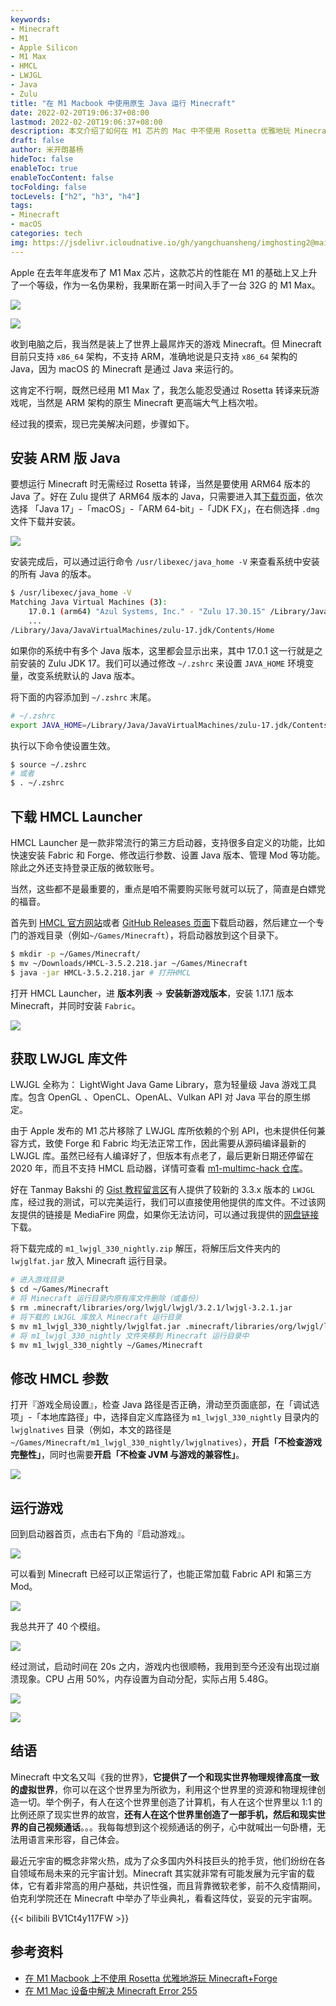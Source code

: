 ```yaml
---
keywords:
- Minecraft
- M1
- Apple Silicon
- M1 Max
- HMCL
- LWJGL
- Java
- Zulu
title: "在 M1 Macbook 中使用原生 Java 运行 Minecraft"
date: 2022-02-20T19:06:37+08:00
lastmod: 2022-02-20T19:06:37+08:00
description: 本文介绍了如何在 M1 芯片的 Mac 中不使用 Rosetta 优雅地玩 Minecraft
draft: false
author: 米开朗基杨
hideToc: false
enableToc: true
enableTocContent: false
tocFolding: false
tocLevels: ["h2", "h3", "h4"]
tags:
- Minecraft
- macOS
categories: tech
img: https://jsdelivr.icloudnative.io/gh/yangchuansheng/imghosting2@main/uPic/2022-02-22-13-41-fSSeXu.png
---
```


Apple 在去年年底发布了 M1 Max 芯片，这款芯片的性能在 M1 的基础上又上升了一个等级，作为一名伪果粉，我果断在第一时间入手了一台 32G 的 M1 Max。

![](https://jsdelivr.icloudnative.io/gh/yangchuansheng/imghosting2@main/uPic/2022-02-18-22-40-5jngPI.png)

![](https://jsdelivr.icloudnative.io/gh/yangchuansheng/imghosting2@main/uPic/2022-02-18-22-41-zwaTz3.png)

收到电脑之后，我当然是装上了世界上最屌炸天的游戏 Minecraft。但 Minecraft 目前只支持 `x86_64` 架构，不支持 ARM，准确地说是只支持 `x86_64` 架构的 Java，因为 macOS 的 Minecraft 是通过 Java 来运行的。

这肯定不行啊，既然已经用 M1 Max 了，我怎么能忍受通过 Rosetta 转译来玩游戏呢，当然是 ARM 架构的原生 Minecraft 更高端大气上档次啦。

经过我的摸索，现已完美解决问题，步骤如下。

## 安装 ARM 版 Java

要想运行 Minecraft 时无需经过 Rosetta 转译，当然是要使用 ARM64 版本的 Java 了。好在 Zulu 提供了 ARM64 版本的 Java，只需要进入其[下载页面](https://www.azul.com/downloads/zulu-community/?version=java-11-lts&os=macos&architecture=arm-64-bit&package=jdk-fx)，依次选择 「Java 17」-「macOS」-「ARM 64-bit」-「JDK FX」，在右侧选择 `.dmg` 文件下载并安装。

![](https://jsdelivr.icloudnative.io/gh/yangchuansheng/imghosting2@main/uPic/2022-02-19-11-40-rkuzV0.png)

安装完成后，可以通过运行命令 `/usr/libexec/java_home -V` 来查看系统中安装的所有 Java 的版本。

```bash
$ /usr/libexec/java_home -V
Matching Java Virtual Machines (3):
    17.0.1 (arm64) "Azul Systems, Inc." - "Zulu 17.30.15" /Library/Java/JavaVirtualMachines/zulu-17.jdk/Contents/Home
    ...
/Library/Java/JavaVirtualMachines/zulu-17.jdk/Contents/Home
```

如果你的系统中有多个 Java 版本，这里都会显示出来，其中 17.0.1 这一行就是之前安装的 Zulu JDK 17。我们可以通过修改 `~/.zshrc` 来设置 `JAVA_HOME` 环境变量，改变系统默认的 Java 版本。

将下面的内容添加到 `~/.zshrc` 末尾。

```bash
# ~/.zshrc
export JAVA_HOME=/Library/Java/JavaVirtualMachines/zulu-17.jdk/Contents/Home
```

执行以下命令使设置生效。

```bash
$ source ~/.zshrc
# 或者
$ . ~/.zshrc
```

## 下载 HMCL Launcher

HMCL Launcher 是一款非常流行的第三方启动器，支持很多自定义的功能，比如快速安装 Fabric 和 Forge、修改运行参数、设置 Java 版本、管理 Mod 等功能。除此之外还支持登录正版的微软账号。

当然，这些都不是最重要的，重点是咱不需要购买账号就可以玩了，简直是白嫖党的福音。

首先到 [HMCL 官方网站](https://hmcl.huangyuhui.net/download)或者 [GitHub Releases 页面](https://github.com/huanghongxun/HMCL/releases)下载启动器，然后建立一个专门的游戏目录（例如`~/Games/Minecraft`），将启动器放到这个目录下。

```bash
$ mkdir -p ~/Games/Minecraft/
$ mv ~/Downloads/HMCL-3.5.2.218.jar ~/Games/Minecraft
$ java -jar HMCL-3.5.2.218.jar # 打开HMCL
```

打开 HMCL Launcher，进 **版本列表** -> **安装新游戏版本**，安装 1.17.1 版本 Minecraft，并同时安装 `Fabric`。

![](https://jsdelivr.icloudnative.io/gh/yangchuansheng/imghosting2@main/uPic/2022-02-19-12-41-LfYYRd.png)

## 获取 LWJGL 库文件

LWJGL 全称为： LightWight Java Game Library，意为轻量级 Java 游戏工具库。包含 OpenGL 、OpenCL、OpenAL、Vulkan API 对 Java 平台的原生绑定。

由于 Apple 发布的 M1 芯片移除了 LWJGL 库所依赖的个别 API，也未提供任何兼容方式，致使 Forge 和 Fabric 均无法正常工作，因此需要从源码编译最新的 LWJGL 库。虽然已经有人编译好了，但版本有点老了，最后更新日期还停留在 2020 年，而且不支持 HMCL 启动器，详情可查看 [m1-multimc-hack 仓库](https://github.com/yusefnapora/m1-multimc-hack)。

好在 Tanmay Bakshi 的 [Gist 教程留言区](https://gist.github.com/tanmayb123/d55b16c493326945385e815453de411a#gistcomment-3960178)有人提供了较新的 3.3.x 版本的 `LWJGL` 库，经过我的测试，可以完美运行，我们可以直接使用他提供的库文件。不过该网友提供的链接是 MediaFire 网盘，如果你无法访问，可以通过我提供的[网盘链接](https://wwi.lanzouv.com/iWDWt00bwn4b)下载。

将下载完成的 `m1_lwjgl_330_nightly.zip` 解压，将解压后文件夹内的 `lwjglfat.jar` 放入 Minecraft 运行目录。

```bash
# 进入游戏目录
$ cd ~/Games/Minecraft
# 将 Minecraft 运行目录内原有库文件删除（或备份）
$ rm .minecraft/libraries/org/lwjgl/lwjgl/3.2.1/lwjgl-3.2.1.jar
# 将下载的 LWJGL 库放入 Minecraft 运行目录
$ mv m1_lwjgl_330_nightly/lwjglfat.jar .minecraft/libraries/org/lwjgl/lwjgl/3.2.1/lwjgl-3.2.1.jar
# 将 m1_lwjgl_330_nightly 文件夹移到 Minecraft 运行目录中
$ mv m1_lwjgl_330_nightly ~/Games/Minecraft
```

## 修改 HMCL 参数

打开『游戏全局设置』，检查 Java 路径是否正确，滑动至页面底部，在「调试选项」-「本地库路径」中，选择自定义库路径为 `m1_lwjgl_330_nightly` 目录内的 `lwjglnatives` 目录（例如，本文的路径是 `~/Games/Minecraft/m1_lwjgl_330_nightly/lwjglnatives`），**开启「不检查游戏完整性」**，同时也需要**开启「不检查 JVM 与游戏的兼容性」**。

![](https://jsdelivr.icloudnative.io/gh/yangchuansheng/imghosting2@main/uPic/2022-02-19-16-04-NlQikz.png)

## 运行游戏

回到启动器首页，点击右下角的『启动游戏』。

![](https://jsdelivr.icloudnative.io/gh/yangchuansheng/imghosting2@main/uPic/2022-02-19-16-05-X0Xil1.jpg)

可以看到 Minecraft 已经可以正常运行了，也能正常加载 Fabric API 和第三方 Mod。

![](https://jsdelivr.icloudnative.io/gh/yangchuansheng/imghosting2@main/uPic/2022-02-19-16-12-zZi3GM.webp)

我总共开了 40 个模组。

![](https://jsdelivr.icloudnative.io/gh/yangchuansheng/imghosting2@main/uPic/2022-02-19-16-21-GMRH4I.png)

经过测试，启动时间在 20s 之内，游戏内也很顺畅，我用到至今还没有出现过崩溃现象。CPU 占用 50%，内存设置为自动分配，实际占用 5.48G。

![](https://jsdelivr.icloudnative.io/gh/yangchuansheng/imghosting2@main/uPic/2022-02-19-16-25-Lr3z2d.png)

![](https://jsdelivr.icloudnative.io/gh/yangchuansheng/imghosting2@main/uPic/2022-02-19-16-26-byDrxK.png)

## 结语

Minecraft 中文名又叫《我的世界》，**它提供了一个和现实世界物理规律高度一致的虚拟世界**，你可以在这个世界里为所欲为，利用这个世界里的资源和物理规律创造一切。举个例子，有人在这个世界里创造了计算机，有人在这个世界里以 1:1 的比例还原了现实世界的故宫，**还有人在这个世界里创造了一部手机，然后和现实世界的自己视频通话**。。。我每每想到这个视频通话的例子，心中就喊出一句卧槽，无法用语言来形容，自己体会。

最近元宇宙的概念非常火热，成为了众多国内外科技巨头的抢手货，他们纷纷在各自领域布局未来的元宇宙计划。Minecraft 其实就非常有可能发展为元宇宙的载体，它有着非常高的用户基础，共识性强，而且背靠微软老爹，前不久疫情期间，伯克利学院还在 Minecraft 中举办了毕业典礼，看看这阵仗，妥妥的元宇宙啊。

{{< bilibili BV1Ct4y117FW >}}

## 参考资料

+ [在 M1 Macbook 上不使用 Rosetta 优雅地游玩 Minecraft+Forge](https://www.wannaexpresso.com/2021/02/20/m1-macbook-minecraft/)
+ [在 M1 Mac 设备中解决 Minecraft Error 255](https://pwa.sspai.com/post/68830)